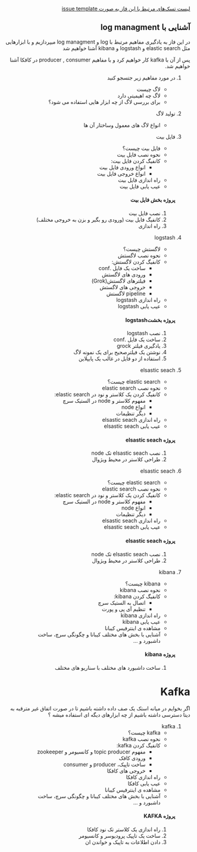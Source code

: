 <div dir="rtl" text-align='right'>

[لیست تسک‌های مرتبط با این فاز به صورت issue template](./issue-Phase03.md)

## آشنایی با log managment
در این فاز به یادگیری مفاهیم مرتبط با log و log managment میپردازیم و با ابزارهایی مثل elastic search  و  logstash  و kibana آشنا خواهیم شد

پس از آن با kafka کار خواهیم کرد  و با مفاهیم producer , consumer  در کافکا آشنا خواهیم شد.

 1. در مورد مفاهیم زیر جتسجو کنید
    - لاگ چیست
    - لاگ چه اهیمیتی دارد
    - برای بررسی لاگ از چه ابزار هایی استفاده می شود؟


 1. تولید لاگ
    - انواع لاگ های معمول وساختار آن ها

 1. فایل بیت
    - فایل بیت چیست؟
    - نحوه نصب فایل بیت
    - کانفیگ کردن فایل بیت:
        - انواع ورودی فایل بیت
        - انواع خروجی فایل بیت
    - راه اندازی فایل بیت
    - عیب یابی فایل بیت
    #### پروژه بخش فایل بیت
    1. نصب فایل بیت
    1. کانفیگ فایل بیت (ورودی رو بگیر و بزن به خروجی مختلف)
    1. راه اندازی



 1. logstash
    - لاگستش چیست؟
    - نحوه نصب لاگستش
    - کانفیگ کردن لاگستش:
        - ساخت یک فایل .conf
        - ورودی های لاگستش
        - فیلترهای لاگستش(Grok)
        - خروجی های لاگستش
        - pipeline لاگستش
    - راه اندازی logstash
    - عیب یابی logstash 
    #### پروژه بخشتlogstash
    1. نصب logstash
    1. ساخت یک فایل .conf
    1. یادگیری فیلتر grock
    1. نوشتن یک فیلترصحیح برای یک نمونه لاگ
    1. استفاده از دو فایل در غالب یک پایپلاین


 1. elsastic seach
    - elastic search چیست؟
    - نحوه نصب elastic search
    - کانفیگ کردن یک کلاستر و نود در elastic search:
        - مفهوم کلاستر و node در الستیک سرچ
        - انواع node
        - دیگر تنظیمات
    - راه اندازی elsastic seach
    - عیب یابی elsastic seach 
    #### پروژه elsastic seach
    1. نصب elsastic seach تک node
    1. طراحی کلاستر در محیط ویژوال
    
 1. elsastic seach
    - elastic search چیست؟
    - نحوه نصب elastic search
    - کانفیگ کردن یک کلاستر و نود در elastic search:
        - مفهوم کلاستر و node در الستیک سرچ
        - انواع node
        - دیگر تنظیمات
    - راه اندازی elsastic seach
    - عیب یابی elsastic seach 
    #### پروژه elsastic seach
    1. نصب elsastic seach تک node
    1. طراحی کلاستر در محیط ویژوال
    

 1. kibana
    - kibana چیست؟
    - نحوه نصب kibana
    - کانفیگ کردن kibana:
        - اتصال به الستیک سرچ
        - تنظیم آی پی و پورت
    - راه اندازی kibana
    - عیب یابی kibana
    - مشاهده ی اینترفیس کیبانا
    - آشنایی با بخش های مختلف کیبانا و چگونگی سرچ، ساخت داشبورد و ...
    #### پروژه kibana
    1. ساخت داشبورد های مختلف با سناریو های مختلف    



# Kafka

اگر بخوایم در میانه استک یک صف داده داشته باشیم تا در صورت اتفاق غیر مترقبه به دیتا دسترسی داشته باشیم از چه ابزارهای دیگه ای استفاده میشه ؟ 


 1. kafka
    - kafka چیست؟
    - نحوه نصب kafka
    - کانفیگ کردن kafka:
        - مفهوم topic producer و کانسیومر و zookeeper
        - ورودی کافک
        - ساخت تاپیک، producer و consumer
        - خروجی های کافکا
    - راه اندازی کافکا
    - عیب یابی کافکا
    - مشاهده ی اینترفیس کیبانا
    - آشنایی با بخش های مختلف کیبانا و چگونگی سرچ، ساخت داشبورد و ...
    #### پروژه KAFKA
    1. راه اندازی یک کلاستر تک نود کافکا
    1. ساخت یک تاپیک پرودیوسر و کانسیومر
    1. دادن اطلاعات به تاپیک و خواندن ان 




